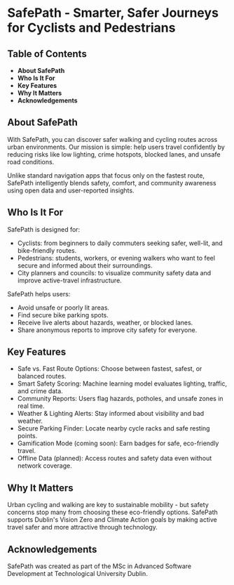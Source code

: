 # SafePath - Smarter, Safer Journeys for Cyclists and Pedestrians

## Table of Contents
- **About SafePath**
- **Who Is It For**
- **Key Features**
- **Why It Matters**
- **Acknowledgements**

## About SafePath

With SafePath, you can discover safer walking and cycling routes across urban environments. Our mission is simple: help users travel confidently by reducing risks like low lighting, crime hotspots, blocked lanes, and unsafe road conditions.

Unlike standard navigation apps that focus only on the fastest route, SafePath intelligently blends safety, comfort, and community awareness using open data and user-reported insights.

## Who Is It For

SafePath is designed for:

- Cyclists: from beginners to daily commuters seeking safer, well-lit, and bike-friendly routes.
- Pedestrians: students, workers, or evening walkers who want to feel secure and informed about their surroundings.
- City planners and councils: to visualize community safety data and improve active-travel infrastructure.

SafePath helps users:

- Avoid unsafe or poorly lit areas.
- Find secure bike parking spots.
- Receive live alerts about hazards, weather, or blocked lanes.
- Share anonymous reports to improve city safety for everyone.

## Key Features

- Safe vs. Fast Route Options: Choose between fastest, safest, or balanced routes.
- Smart Safety Scoring: Machine learning model evaluates lighting, traffic, and crime data.
- Community Reports: Users flag hazards, potholes, and unsafe zones in real time.
- Weather & Lighting Alerts: Stay informed about visibility and bad weather.
- Secure Parking Finder: Locate nearby cycle racks and safe resting points.
- Gamification Mode (coming soon): Earn badges for safe, eco-friendly travel.
- Offline Data (planned): Access routes and safety data even without network coverage.

## Why It Matters

Urban cycling and walking are key to sustainable mobility - but safety concerns stop many from choosing these eco-friendly options. SafePath supports Dublin's Vision Zero and Climate Action goals by making active travel safer and more attractive through technology.


## Acknowledgements

SafePath was created as part of the MSc in Advanced Software Development at Technological University Dublin.
